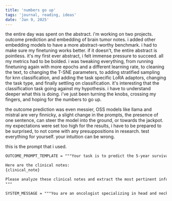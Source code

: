 ```yaml
---
title: 'numbers go up'
tags: 'journal, reading, ideas'
date: 'Jan 9, 2025'
---
```


the entire day was spent on the abstract. i'm working on two projects. outcome prediction and embedding of brain tumor notes. i added other embedding models to have a more abstract-worthy benchmark. i had to make sure my finetuning works better. if it doesn't, the entire abstract is pointless. it's my first ever abstract, i felt immense pressure to succeed. all my metrics had to be bolded. i was tweaking everything, from running finetuning again with more epochs and a different learning rate, to cleaning the text, to changing the T-SNE parameters, to adding stratified sampling for knn classification, and adding the task specific LoRA adaptors, changing the task type, and finally settling on classification. it's interesting that the classification task going against my hypothesis. i have to understand deeper what this is doing. i've just been turning the knobs, crossing my fingers, and hoping for the numbers to go up.

the outcome prediction was even messier, OSS models like llama and mistral are very finnicky, a slight change in the prompts, the presence of one sentence, can steer the model into the ground, or towards the jackpot. my expectations were set too high for the results, i have to be prepared to be surprised, to not come with any presuppositions in research. test everything for yourself. your intuition can be wrong.

this is the prompt that i used.

```txt
OUTCOME_PROMPT_TEMPLATE = """Your task is to predict the 5-year survival outlook for the following cancer patient based on an aggregation of clinical notes up to {date_span_days} days post-diagnosis.

Here are the clinical notes:
{clinical_note}

Please analyze these clinical notes and extract the most pertinent information in the form of 5 key factors. Based on this and the rest of the notes, classify the patient's 5-year survival outlook. Respond with either 'POSITIVE' (if the patient is likely to survive beyond 5 years) or 'NEGATIVE' (if the patient is unlikely to survive beyond 5 years).
"""

SYSTEM_MESSAGE = """You are an oncologist specializing in head and neck cancers, tasked with predicting survival outcomes for patients."""
```
